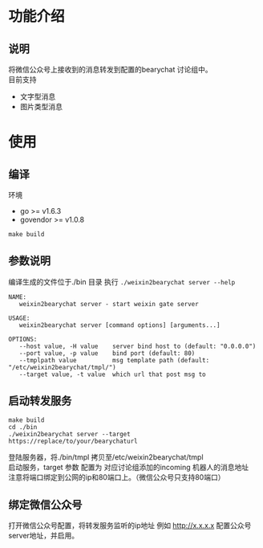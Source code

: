 # 功能介绍
## 说明

将微信公众号上接收到的消息转发到配置的bearychat 讨论组中。  
目前支持
- 文字型消息
- 图片类型消息

# 使用

## 编译

环境  
- go  >= v1.6.3  
- govendor  >= v1.0.8  

```
make build
```

## 参数说明
编译生成的文件位于./bin 目录  执行 `./weixin2bearychat server --help`
```
NAME:
   weixin2bearychat server - start weixin gate server

USAGE:
   weixin2bearychat server [command options] [arguments...]

OPTIONS:
   --host value, -H value    server bind host to (default: "0.0.0.0")
   --port value, -p value    bind port (default: 80)
   --tmplpath value          msg template path (default: "/etc/weixin2bearychat/tmpl/")
   --target value, -t value  which url that post msg to

```

## 启动转发服务

```
make build
cd ./bin
./weixin2bearychat server --target https://replace/to/your/bearychaturl
```
登陆服务器，将./bin/tmpl 拷贝至/etc/weixin2bearychat/tmpl   
启动服务，target 参数 配置为 对应讨论组添加的incoming 机器人的消息地址  
注意将端口绑定到公网的ip和80端口上。（微信公众号只支持80端口）

## 绑定微信公众号
打开微信公众号配置，将转发服务监听的ip地址 例如 http://x.x.x.x 配置公众号server地址，并启用。

